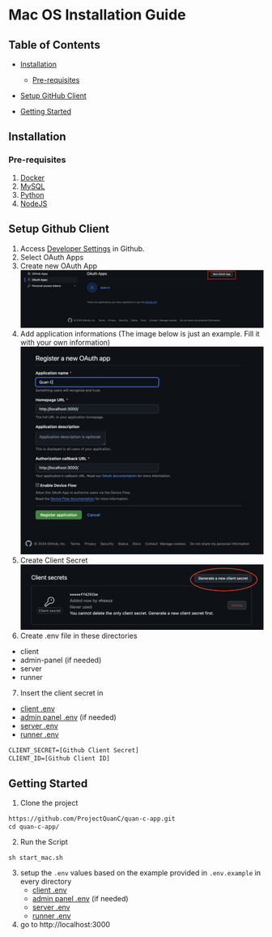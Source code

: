 # Mac OS Installation Guide

## Table of Contents

- [Installation](#installation)
  - [Pre-requisites](#pre-requisites)

- [Setup GitHub Client](#setup-github-client)
- [Getting Started](#getting-started)

## Installation

### Pre-requisites
1. [Docker](https://docs.docker.com/desktop/install/mac-install/)
2. [MySQL](https://dev.mysql.com/downloads/file/?id=531917)
3. [Python](https://www.python.org/downloads/macos/)
4. [NodeJS](https://nodejs.org/en/download/package-manager)


## Setup Github Client
1. Access [Developer Settings](https://github.com/settings/developers) in Github.
2. Select OAuth Apps
3. Create new OAuth App
![QuanCBanner](../image/oauth-1.png)
4. Add application informations (The image below is just an example. Fill it with your own information)
![QuanCBanner](../image/oauth-2.png)
5. Create Client Secret
![QuanCBanner](../image/oauth-3.png)
6. Create .env file in these directories
  - client
  - admin-panel (if needed)
  - server
  - runner
7. Insert the client secret in 
  - [client .env](../client/.env)
  - [admin panel .env](../server/.env) (if needed)
  - [server .env](../server/.env)
  - [runner .env](../runner/.env)
```
CLIENT_SECRET=[Github Client Secret]
CLIENT_ID=[Github Client ID]
```


## Getting Started
1. Clone the project
```
https://github.com/ProjectQuanC/quan-c-app.git
cd quan-c-app/
```
2. Run the Script
```
sh start_mac.sh
```
3. setup the `.env` values based on the example provided in `.env.example` in every directory
    - [client .env](../client/.env)
    - [admin panel .env](../server/.env) (if needed)
    - [server .env](../server/.env)
    - [runner .env](../runner/.env)
4. go to http://localhost:3000

